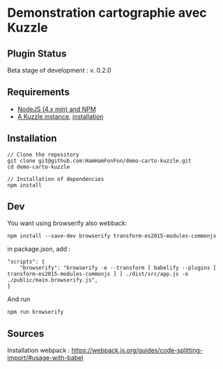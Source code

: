 Demonstration cartographie avec Kuzzle
===================

Plugin Status
-------------
Beta stage of development : v. 0.2.0

Requirements
-------------
 - [NodeJS (4.x min) and NPM](https://nodejs.org/en/)
 - [A Kuzzle instance](http://kuzzle.io/guide/), [installation](https://github.com/kuzzleio/kuzzle#installation)


 Installation
-------------
```
// Clone the repository
git clone git@github.com:HamHamFonFon/demo-carto-kuzzle.git
cd demo-carto-kuzzle

// Installation of dependencies
npm install
```

Dev
------------
You want using browserify also webback:


```
npm install --save-dev browserify transform-es2015-modules-commonjs
```

in package.json, add :

```
"scripts": {
    "browserify": "browserify -e --transform [ babelify --plugins [ transform-es2015-modules-commonjs ] ] ./dist/src/app.js -o ./public/main.browserify.js",
}
```

And run
```
npm run browserify
```


Sources
-------
Installation webpack : https://webpack.js.org/guides/code-splitting-import/#usage-with-babel